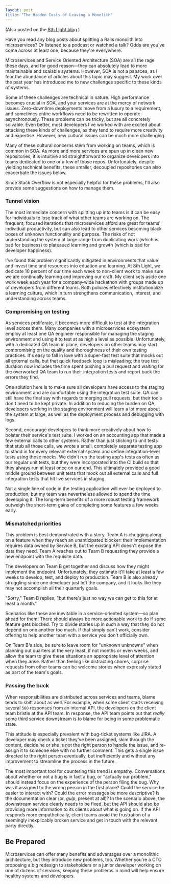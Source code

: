 ```yaml
---
layout: post
title: "The Hidden Costs of Leaving a Monolith"
---
```


(Also posted on the [8th Light blog][8lblog].)

Have you read any blog posts about splitting a Rails monolith into microservices?
Or listened to a podcast or watched a talk?
Odds are you've come across at least one, because they're everywhere.

Microservices and Service Oriented Architecture (SOA) are all the rage these days, and for good reason—they can absolutely lead to more maintainable and scalable systems.
However, SOA is not a panacea, as I fear the abundance of articles about this topic may suggest.
My work over the past year has introduced me to new challenges specific to these kinds of systems.

Some of these challenges are technical in nature.
High performance becomes crucial in SOA, and your services are at the mercy of network issues.
Zero-downtime deployments move from a luxury to a requirement, and sometimes entire workflows need to be rewritten to operate asynchronously.
These problems can be tricky, but are all concretely solvable.
Even better, most developers I've worked with are excited about attacking these kinds of challenges, as they tend to require more creativity and expertise.
However, new cultural issues can be much more challenging.

Many of these cultural concerns stem from working on teams, which is common in SOA.
As more and more services are spun up in clean new repositories, it is intuitive and straightforward to organize developers into teams dedicated to one or a few of those repos.
Unfortunately, despite yielding technical benefits, these smaller, decoupled repositories can also exacerbate the issues below.

Since Stack Overflow is not especially helpful for these problems, I'll also provide some suggestions on how to manage them.

### Tunnel vision

The most immediate concern with splitting up into teams is it can be easy for individuals to lose track of what other teams are working on.
The frequent, focused iterations that microservices afford are great for teams' individual productivity, but can also lead to other services becoming black boxes of unknown functionality and purpose.
The risks of not understanding the system at large range from duplicating work (which is bad for business) to plateaued learning and growth (which is bad for developer happiness).

I've found this problem significantly mitigated in environments that value and invest time and resources into eduation and learning.
At 8th Light, we dedicate 10 percent of our time each week to non-client work to make sure we are continually learning and improving our craft.
My client sets aside one work week each year for a company-wide hackathon with groups made up of developers from different teams.
Both policies effectively institutionalize a learning culture, which in turn strengthens communication, interest, and understanding across teams.

### Compromising on testing

As services proliferate, it becomes more difficult to test at the integration level across them.
Many companies with a microservices ecosystem employ at least one QA engineer responsible for managing the staging environment and using it to test at as high a level as possible.
Unfortunately, with a dedicated QA team in place, developers on other teams may start compromising on the quality and thoroughness of their own testing practices.
It's easy to fall in love with a super-fast test suite that mocks out all external calls, but that quick feedback loop is misleading;
the true test duration now includes the time spent pushing a pull request and waiting for the overworked QA team to run their integration tests and report back the errors they find.

One solution here is to make sure all developers have access to the staging environment and are comfortable using the integration test suite.
QA can still have the final say with regards to merging pull requests, but their tools don't need to be kept private.
In addition to reducing the burden on QA, developers working in the staging environment will learn a lot more about the system at large, as well as the deployment process and debugging with logs.

Second, encourage developers to think more creatively about how to bolster their service's test suite.
I worked on an accounting app that made a few external calls to other systems.
Rather than just sticking to unit tests that stub all those calls, we wrote a small, completely separate testing app to stand in for every relevant external system and define integration-level tests using those mocks.
We didn't run the testing app's tests as often as our regular unit tests, but they were incorporated into the CI build so that they always run at least once on our end.
This ultimately provided a good middle ground between unit tests that mock out all external calls and full integration tests that hit live services in staging.

Not a single line of code in the testing application will ever be deployed to production, but my team was nevertheless allowed to spend the time developing it.
The long-term benefits of a more robust testing framework outweigh the short-term gains of completing some features a few weeks early.

### Mismatched priorities

This problem is best demonstrated with a story.
Team A is chugging along on a feature when they reach an unanticipated blocker:
their implementation requires data owned by Service B, but the existing API doesn't expose the data they need.
Team A reaches out to Team B requesting they provide a new endpoint with the requisite data.

The developers on Team B get together and discuss how they might implement the endpoint.
Unfortunately, they estimate it'll take at least a few weeks to develop, test, and deploy to production.
Team B is also already struggling since one developer just left the company, and it looks like they may not accomplish all their quarterly goals.

"Sorry," Team B replies, "but there's just no way we can get to this for at least a month."

Scenarios like these are inevitable in a service-oriented system—so plan ahead for them!
There should always be more actionable work to do if some feature gets blocked.
Try to divide stories up in such a way that they do not depend on one another too much.
If that simply can't work, consider offering to help another team with a service you don't officially own.

On Team B's side, be sure to leave room for "unknown unknowns" when planning out quarters at the very least, if not months or even weeks, and allow the team to give these situations an appropriate level of attention when they arise.
Rather than feeling like distracting chores, surprise requests from other teams can be welcome stories when expressly stated as part of the team's goals.

### Passing the buck

When responsibilities are distributed across services and teams, blame tends to shift about as well.
For example, when some client starts receiving several `500` responses from an internal API, the developers on the client team bristle at the API team.
In response, the API team points out that _really_ some third service downstream is to blame for being in some problematic state.

This attitude is especially prevalent with bug-ticket systems like JIRA.
A developer may check a ticket they've been assigned, skim through the content, decide he or she is not the right person to handle the issue, and re-assign it to someone else with no further comment.
This gets a single issue directed to the right person eventually, but inefficiently and without any improvement to streamline the process in the future.

The most important tool for countering this trend is empathy.
Conversations about whether or not a bug is in fact a bug, or "actually our problem," should instead focus on the experience of the person filing the bug.
Why was it assigned to the wrong person in the first place?
Could the service be easier to interact with?
Could the error messages be more descriptive?
Is the documentation clear (or, _gulp_, present at all)?
In the scenario above, the downstream service clearly needs to be fixed, but the API should also be providing more information to its clients about what is going on.
If the API responds more empathetically, client teams avoid the frustration of a seemingly inexplicably broken service and get in touch with the relevant party directly.


## Be Prepared

Microservices can offer many benefits and advantages over a monolithic architecture, but they introduce new problems, too.
Whether you're a CTO proposing a big redesign to stakeholders or a junior developer working on one of dozens of services, keeping these problems in mind will help ensure healthy systems and developers.


[8lblog]: http://blog.8thlight.com/mike-knepper/2015/05/19/handling-exceptions-with-middleware-in-clojure.html
